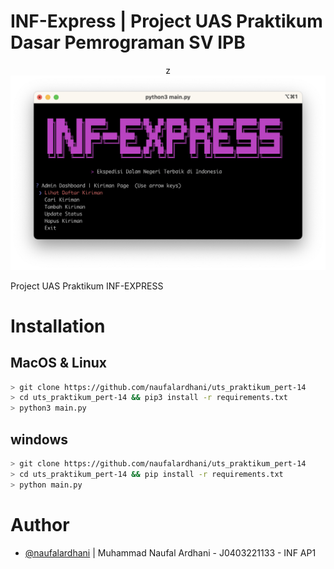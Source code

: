 # INF-Express | Project UAS Praktikum Dasar Pemrograman SV IPB

<p align="center">z
     <a href="https://asciinema.org/a/540863"><img src="/assets/main.png" width="836"/></a>
</p>

Project UAS Praktikum INF-EXPRESS
# Installation

## MacOS & Linux
```sh
> git clone https://github.com/naufalardhani/uts_praktikum_pert-14
> cd uts_praktikum_pert-14 && pip3 install -r requirements.txt
> python3 main.py
```

## windows
```sh
> git clone https://github.com/naufalardhani/uts_praktikum_pert-14
> cd uts_praktikum_pert-14 && pip install -r requirements.txt
> python main.py
```


# Author
- [@naufalardhani](https://github.com/naufalardhani/) | Muhammad Naufal Ardhani - J0403221133 - INF AP1
